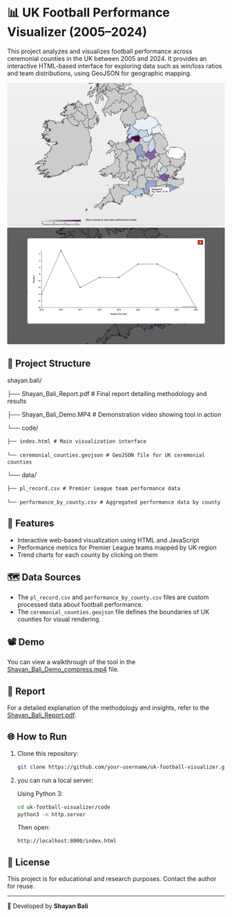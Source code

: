 # 📊 UK Football Performance Visualizer (2005–2024)

This project analyzes and visualizes football performance across ceremonial counties in the UK between 2005 and 2024. It provides an interactive HTML-based interface for exploring data such as win/loss ratios and team distributions, using GeoJSON for geographic mapping.

![Demo Screenshot](photos/choropleth.png)
![Demo Screenshot](photos/trend.png)

## 📁 Project Structure

shayan.bali/

├── Shayan_Bali_Report.pdf # Final report detailing methodology and results

├── Shayan_Bali_Demo.MP4 # Demonstration video showing tool in action

└── code/

    ├── index.html # Main visualization interface
  
    └── ceremonial_counties.geojson # GeoJSON file for UK ceremonial counties
  
└── data/

    ├── pl_record.csv # Premier League team performance data
  
    └── performance_by_county.csv # Aggregated performance data by county


## 🚀 Features

- Interactive web-based visualization using HTML and JavaScript
- Performance metrics for Premier League teams mapped by UK region
- Trend charts for each county by clicking on them

## 🗺️ Data Sources

- The `pl_record.csv` and `performance_by_county.csv` files are custom processed data about football performance.
- The `ceremonial_counties.geojson` file defines the boundaries of UK counties for visual rendering.

## 📽️ Demo

You can view a walkthrough of the tool in the [Shayan_Bali_Demo_compress.mp4](Shayan_Bali_Demo_compress.mp4) file.

## 📘 Report

For a detailed explanation of the methodology and insights, refer to the [Shayan_Bali_Report.pdf](./Shayan_Bali_Report.pdf).

## 🌐 How to Run

1. Clone this repository:
    ```bash
    git clone https://github.com/your-username/uk-football-visualizer.git
    ```

2. you can run a local server:

    Using Python 3:
    ```bash
    cd uk-football-visualizer/code
    python3 -m http.server
    ```
    Then open:
    ```
    http://localhost:8000/index.html
    ```

## 📄 License

This project is for educational and research purposes. Contact the author for reuse.

---

👤 Developed by **Shayan Bali**
